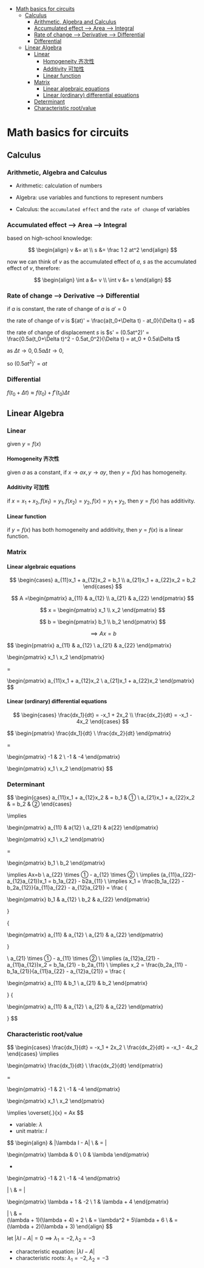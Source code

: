 - [Math basics for circuits](#math-basics-for-circuits)
  - [Calculus](#calculus)
    - [Arithmetic, Algebra and Calculus](#arithmetic-algebra-and-calculus)
    - [Accumulated effect --\> Area --\> Integral](#accumulated-effect----area----integral)
    - [Rate of change --\> Derivative --\> Differential](#rate-of-change----derivative----differential)
    - [Differential](#differential)
  - [Linear Algebra](#linear-algebra)
    - [Linear](#linear)
      - [Homogeneity 齐次性](#homogeneity-齐次性)
      - [Additivity 可加性](#additivity-可加性)
      - [Linear function](#linear-function)
    - [Matrix](#matrix)
      - [Linear algebraic equations](#linear-algebraic-equations)
      - [Linear (ordinary) differential equations](#linear-ordinary-differential-equations)
    - [Determinant](#determinant)
    - [Characteristic root/value](#characteristic-rootvalue)


# Math basics for circuits

## Calculus

### Arithmetic, Algebra and Calculus

- Arithmetic: calculation of numbers

- Algebra: use variables and functions to represent numbers

- Calculus: the `accumulated effect` and the `rate of change` of variables

### Accumulated effect --> Area --> Integral

based on high-school knowledge:

$$
\begin{align}
v &= at \\
s &= \frac 1 2 at^2
\end{align}
$$

now we can think of $v$ as the accumulated effect of $a$, $s$ as the accumulated effect of $v$, therefore:

$$
\begin{align}
\int a &= v \\
\int v &= s
\end{align}
$$

### Rate of change --> Derivative --> Differential

if $a$ is constant, the rate of change of $a$ is $a'=0$

the rate of change of $v$ is $(at)' = \frac{a(t_0+\Delta t) - at_0}{\Delta t} = a$

the rate of change of displacement $s$ is $s' = (0.5at^2)' = \frac{0.5a(t_0+\Delta t)^2 - 0.5at_0^2}{\Delta t} = at_0 + 0.5a\Delta t$

as $\Delta t \rightarrow 0, 0.5a\Delta t \rightarrow 0$,

so $(0.5at^2)'=at$


### Differential

$f(t_0+\Delta t) \approx f(t_0) + f'(t_0)\Delta t$


## Linear Algebra

### Linear

given $y=f(x)$

#### Homogeneity 齐次性

given $a$ as a constant, if $x\rightarrow ax, y\rightarrow ay$, then $y=f(x)$ has homogeneity.

#### Additivity 可加性

if $x=x_1+x_2, f(x_1)=y_1, f(x_2)=y_2, f(x) = y_1+y_2$, then $y=f(x)$ has additivity.

#### Linear function

if $y=f(x)$ has both homogeneity and additivity, then $y=f(x)$ is a linear function.

### Matrix

#### Linear algebraic equations


$$
\begin{cases}
a_{11}x_1 + a_{12}x_2 = b_1 \\
a_{21}x_1 + a_{22}x_2 = b_2
\end{cases}
$$



$$
A =\begin{pmatrix}
a_{11} & a_{12} \\
a_{21} & a_{22}
\end{pmatrix}
$$

$$
x = 
\begin{pmatrix}
x_1 \\
x_2
\end{pmatrix}
$$

$$
b = 
\begin{pmatrix}
b_1 \\
b_2
\end{pmatrix}
$$

$$
\implies
Ax = b
$$

$$
\begin{pmatrix}
a_{11} & a_{12} \\
a_{21} & a_{22}
\end{pmatrix}

\begin{pmatrix}
x_1 \\
x_2
\end{pmatrix}

=

\begin{pmatrix}
a_{11}x_1 + a_{12}x_2 \\
a_{21}x_1 + a_{22}x_2
\end{pmatrix}
$$





#### Linear (ordinary) differential equations


$$
\begin{cases}
\frac{dx_1}{dt} = -x_1 + 2x_2 \\
\frac{dx_2}{dt} = -x_1 - 4x_2
\end{cases}
$$

$$
\begin{pmatrix}
\frac{dx_1}{dt} \\
\frac{dx_2}{dt}
\end{pmatrix}

=

\begin{pmatrix}
-1 & 2 \\
-1 & -4
\end{pmatrix}

\begin{pmatrix}
x_1 \\
x_2
\end{pmatrix}
$$



### Determinant


$$
\begin{cases}
a_{11}x_1 + a_{12}x_2 & = b_1 & ① \\
a_{21}x_1 + a_{22}x_2 & = b_2 & ②
\end{cases}

\implies

\begin{pmatrix}
a_{11} & a{12} \\
a_{21} & a{22}
\end{pmatrix}

\begin{pmatrix}
x_1 \\
x_2
\end{pmatrix}

=

\begin{pmatrix}
b_1 \\
b_2
\end{pmatrix}

\implies
Ax=b
\\
a_{22} \times ① - a_{12} \times ② \\
\implies (a_{11}a_{22}-a_{12}a_{21})x_1 = b_1a_{22} - b2a_{11} \\
\implies x_1 = \frac{b_1a_{22} - b_2a_{12}}{a_{11}a_{22} - a_{12}a_{21}} =
\frac
{

\begin{pmatrix}
b_1 & a_{12} \\
b_2 & a_{22}
\end{pmatrix}

}

{

\begin{pmatrix}
a_{11} & a_{12} \\
a_{21} & a_{22}
\end{pmatrix}

}

\\
a_{21} \times ① - a_{11} \times ② \\
\implies (a_{12}a_{21} - a_{11}a_{12})x_2 = b_1a_{21} - b_2a_{11} \\
\implies x_2 = \frac{b_2a_{11} - b_1a_{21}}{a_{11}a_{22} - a_{12}a_{21}} = 
\frac
{

\begin{pmatrix}
a_{11} & b_1 \\
a_{21} & b_2
\end{pmatrix}

}
{

\begin{pmatrix}
a_{11} & a_{12} \\
a_{21} & a_{22}
\end{pmatrix}

}
$$





### Characteristic root/value


$$
\begin{cases}
\frac{dx_1}{dt} = -x_1 + 2x_2 \\
\frac{dx_2}{dt} = -x_1 - 4x_2
\end{cases}
\implies

\begin{pmatrix}
\frac{dx_1}{dt} \\
\frac{dx_2}{dt}
\end{pmatrix}

=

\begin{pmatrix}
-1 & 2 \\
-1 & -4
\end{pmatrix}

\begin{pmatrix}
x_1 \\
x_2
\end{pmatrix}

\implies
\overset{.}{x} = Ax
$$


- variable: $\lambda$
- unit matrix: $I$


$$
\begin{align}
& |\lambda I - A| \\
& = |

\begin{pmatrix}
\lambda & 0 \\
0 & \lambda
\end{pmatrix}

-

\begin{pmatrix}
-1 & 2 \\
-1 & -4
\end{pmatrix}

| \\
& =
|

\begin{pmatrix}
\lambda + 1 & -2 \\
1 & \lambda + 4
\end{pmatrix}

| \\
& =  
(\lambda + 1)(\lambda + 4) + 2 \\
& = \lambda^2 + 5\lambda + 6 \\
& = (\lambda + 2)(\lambda + 3)
\end{align}
$$


let $|\lambda I - A|=0 \implies \lambda_1 = -2, \lambda_2 = -3$

- characteristic equation: $|\lambda I - A|$
- characteristic roots: $\lambda_1 = -2, \lambda_2 = -3$

